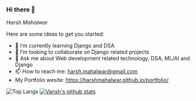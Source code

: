 ### Hi there 👋

*Harsh Mahalwar* 

Here are some ideas to get you started:

- 🌱 I’m currently learning Django and DSA
- 👯 I’m looking to collaborate on Django related projects
- 💬 Ask me about Web development related technology, DSA, ML/AI and Django
- 📫 How to reach me: harsh.mahalwar@gmail.com
- My Portfolio wesite: https://harshmahalwar.github.io/portfolio/

![Top Langs](https://github-readme-stats.vercel.app/api/top-langs/?username=HarshMahalwar&langs_count=8&theme=nightowl&hide=html)
[![Vansh's github stats](https://github-readme-stats.vercel.app/api?username=HarshMahalwar&theme=nightowl)](https://github.com/HarshMahalwar/github-readme-stats)
